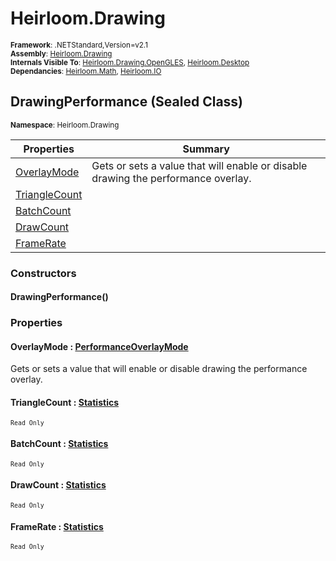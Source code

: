 # Heirloom.Drawing

<small>**Framework**: .NETStandard,Version=v2.1</small>  
<small>**Assembly**: [Heirloom.Drawing](../Heirloom.Drawing/Heirloom.Drawing.md)</small>  
<small>**Internals Visible To**: [Heirloom.Drawing.OpenGLES](../Heirloom.Drawing.OpenGLES/Heirloom.Drawing.OpenGLES.md), [Heirloom.Desktop](../Heirloom.Desktop/Heirloom.Desktop.md)</small>  
<small>**Dependancies**: [Heirloom.Math](../Heirloom.Math/Heirloom.Math.md), [Heirloom.IO](../Heirloom.IO/Heirloom.IO.md)</small>  

## DrawingPerformance (Sealed Class)
<small>**Namespace**: Heirloom.Drawing</sub></small>  

| Properties | Summary |
|------------|---------|
| [OverlayMode](#OVE51B3EE7D) | Gets or sets a value that will enable or disable drawing the performance overlay. |
| [TriangleCount](#TRIFB928221) |  |
| [BatchCount](#BAT27B69C73) |  |
| [DrawCount](#DRA5740BB87) |  |
| [FrameRate](#FRA55D83BCF) |  |

### Constructors

#### DrawingPerformance()

### Properties

#### <a name="OVE51B3EE7D"></a>OverlayMode : [PerformanceOverlayMode](Heirloom.Drawing.PerformanceOverlayMode.md)


Gets or sets a value that will enable or disable drawing the performance overlay.

#### <a name="TRIFB928221"></a>TriangleCount : [Statistics](../Heirloom.Math/Heirloom.Math.Statistics.md)

<small>`Read Only`</small>

#### <a name="BAT27B69C73"></a>BatchCount : [Statistics](../Heirloom.Math/Heirloom.Math.Statistics.md)

<small>`Read Only`</small>

#### <a name="DRA5740BB87"></a>DrawCount : [Statistics](../Heirloom.Math/Heirloom.Math.Statistics.md)

<small>`Read Only`</small>

#### <a name="FRA55D83BCF"></a>FrameRate : [Statistics](../Heirloom.Math/Heirloom.Math.Statistics.md)

<small>`Read Only`</small>


